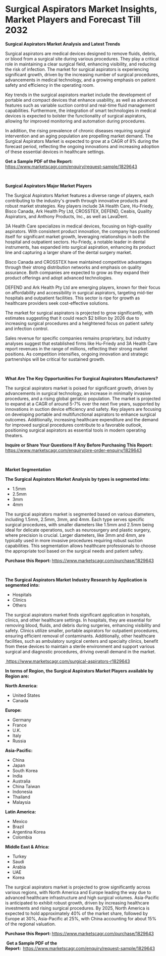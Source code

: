 <p><h1>Surgical Aspirators Market Insights, Market Players and Forecast Till 2032</h1></p><p><strong>Surgical Aspirators Market Analysis and Latest Trends</strong></p>
<p><p>Surgical aspirators are medical devices designed to remove fluids, debris, or blood from a surgical site during various procedures. They play a critical role in maintaining a clear surgical field, enhancing visibility, and reducing the risk of infection. The market for surgical aspirators is experiencing significant growth, driven by the increasing number of surgical procedures, advancements in medical technology, and a growing emphasis on patient safety and efficiency in the operating room.</p><p>Key trends in the surgical aspirators market include the development of portable and compact devices that enhance usability, as well as advanced features such as variable suction control and real-time fluid management capabilities. Furthermore, the integration of smart technologies in medical devices is expected to bolster the functionality of surgical aspirators, allowing for improved monitoring and automation during procedures.</p><p>In addition, the rising prevalence of chronic diseases requiring surgical intervention and an aging population are propelling market demand. The Surgical Aspirators Market is expected to grow at a CAGR of 8% during the forecast period, reflecting the ongoing innovations and increasing adoption of these essential devices in healthcare settings.</p></p>
<p><strong>Get a Sample PDF of the Report:&nbsp;</strong> <a href="https://www.marketscagr.com/enquiry/request-sample/1829643?utm_campaign=2194&utm_medium=2&utm_source=Github&utm_content=ia&utm_term=16042025&utm_id=surgical-aspirators">https://www.marketscagr.com/enquiry/request-sample/1829643</a></p>
<p>&nbsp;</p>
<p><strong>Surgical Aspirators Major Market Players</strong></p>
<p><p>The Surgical Aspirators Market features a diverse range of players, each contributing to the industry's growth through innovative products and robust market strategies. Key players include 3A Health Care, Hu-Friedy, Bisco Canada, Ark Health Pty Ltd, CROSSTEX, DEFEND, Ceabis, Quality Aspirators, and Anthony Products, Inc., as well as LavaDent.</p><p>3A Health Care specializes in medical devices, focusing on high-quality aspirators. With consistent product innovation, the company has positioned itself for significant market growth, leveraging relationships in both the hospital and outpatient sectors. Hu-Friedy, a notable leader in dental instruments, has expanded into surgical aspiration, enhancing its product line and capturing a larger share of the dental surgery market.</p><p>Bisco Canada and CROSSTEX have maintained competitive advantages through their strong distribution networks and emphasis on quality assurance. Both companies are expected to grow as they expand their product offerings and adopt advanced technologies.</p><p>DEFEND and Ark Health Pty Ltd are emerging players, known for their focus on affordability and accessibility in surgical aspirators, targeting mid-tier hospitals and outpatient facilities. This sector is ripe for growth as healthcare providers seek cost-effective solutions.</p><p>The market for surgical aspirators is projected to grow significantly, with estimates suggesting that it could reach $2 billion by 2026 due to increasing surgical procedures and a heightened focus on patient safety and infection control.</p><p>Sales revenue for specific companies remains proprietary, but industry analyses suggest that established firms like Hu-Friedy and 3A Health Care report revenues in the range of millions, reflecting their strong market positions. As competition intensifies, ongoing innovation and strategic partnerships will be critical for sustained growth.</p></p>
<p>&nbsp;</p>
<p><strong>What Are The Key Opportunities For Surgical Aspirators Manufacturers?</strong></p>
<p><p>The surgical aspirators market is poised for significant growth, driven by advancements in surgical technology, an increase in minimally invasive procedures, and a rising global geriatric population. The market is projected to expand at a CAGR of around 5-7% over the next five years, supported by innovations in suction device efficiency and safety. Key players are focusing on developing portable and multifunctional aspirators to enhance surgical outcomes. Additionally, increasing healthcare expenditure and the demand for improved surgical procedures contribute to a favorable outlook, positioning surgical aspirators as essential tools in modern operating theaters.</p></p>
<p><strong>Inquire or Share Your Questions If Any Before Purchasing This Report:</strong> <a href="https://www.marketscagr.com/enquiry/pre-order-enquiry/1829643?utm_campaign=2194&utm_medium=2&utm_source=Github&utm_content=ia&utm_term=16042025&utm_id=surgical-aspirators">https://www.marketscagr.com/enquiry/pre-order-enquiry/1829643</a></p>
<p>&nbsp;</p>
<p><strong>Market Segmentation</strong></p>
<p><strong>The Surgical Aspirators Market Analysis by types is segmented into:</strong></p>
<p><ul><li>1.5mm</li><li>2.5mm</li><li>3mm</li><li>4mm</li></ul></p>
<p><p>The surgical aspirators market is segmented based on various diameters, including 1.5mm, 2.5mm, 3mm, and 4mm. Each type serves specific surgical procedures, with smaller diameters like 1.5mm and 2.5mm being ideal for delicate operations, such as neurosurgery and plastic surgery, where precision is crucial. Larger diameters, like 3mm and 4mm, are typically used in more invasive procedures requiring robust suction capabilities. This segmentation allows healthcare professionals to choose the appropriate tool based on the surgical needs and patient safety.</p></p>
<p><strong>Purchase this Report:&nbsp;</strong><a href="https://www.marketscagr.com/purchase/1829643?utm_campaign=2194&utm_medium=2&utm_source=Github&utm_content=ia&utm_term=16042025&utm_id=surgical-aspirators">https://www.marketscagr.com/purchase/1829643</a></p>
<p>&nbsp;</p>
<p><strong>The Surgical Aspirators Market Industry Research by Application is segmented into:</strong></p>
<p><ul><li>Hospitals</li><li>Clinics</li><li>Others</li></ul></p>
<p><p>The surgical aspirators market finds significant application in hospitals, clinics, and other healthcare settings. In hospitals, they are essential for removing blood, fluids, and debris during surgeries, enhancing visibility and safety. Clinics utilize smaller, portable aspirators for outpatient procedures, ensuring efficient removal of contaminants. Additionally, other healthcare facilities, such as ambulatory surgical centers and specialty clinics, benefit from these devices to maintain a sterile environment and support various surgical and diagnostic procedures, driving overall demand in the market.</p></p>
<p><a href="https://www.marketscagr.com/surgical-aspirators-r1829643?utm_campaign=2194&utm_medium=2&utm_source=Github&utm_content=ia&utm_term=16042025&utm_id=surgical-aspirators">&nbsp;https://www.marketscagr.com/surgical-aspirators-r1829643</a></p>
<p><strong>In terms of Region, the Surgical Aspirators Market Players available by Region are:</strong></p>
<p>
    <p> <strong> North America: </strong>
        <ul>
            <li>United States</li>
            <li>Canada</li>
        </ul>
        </p> 
    <p> <strong> Europe: </strong>
        <ul>
            <li>Germany</li>
            <li>France</li>
            <li>U.K.</li>
            <li>Italy</li>
            <li>Russia</li>
        </ul>
        </p> 
    <p> <strong> Asia-Pacific: </strong>
        <ul>
            <li>China</li>
            <li>Japan</li>
            <li>South Korea</li>
            <li>India</li>
            <li>Australia</li>
            <li>China Taiwan</li>
            <li>Indonesia</li>
            <li>Thailand</li>
            <li>Malaysia</li>
        </ul>
        </p> 
    <p> <strong> Latin America: </strong>
        <ul>
            <li>Mexico</li>
            <li>Brazil</li>
            <li>Argentina Korea</li>
            <li>Colombia</li>
        </ul>
        </p> 
    <p> <strong> Middle East & Africa: </strong>
        <ul>
            <li>Turkey</li>
            <li>Saudi</li>
            <li>Arabia</li>
            <li>UAE</li>
            <li>Korea</li>
        </ul>
    </p>
    </p>
<p><p>The surgical aspirators market is projected to grow significantly across various regions, with North America and Europe leading the way due to advanced healthcare infrastructure and high surgical volumes. Asia-Pacific is anticipated to exhibit robust growth, driven by increasing healthcare investments and rising surgical procedures. By 2025, North America is expected to hold approximately 40% of the market share, followed by Europe at 30%, Asia-Pacific at 25%, with China accounting for about 15% of the regional valuation.</p></p>
<p><strong>Purchase this Report: </strong><a href="https://www.marketscagr.com/purchase/1829643?utm_campaign=2194&utm_medium=2&utm_source=Github&utm_content=ia&utm_term=16042025&utm_id=surgical-aspirators">https://www.marketscagr.com/purchase/1829643</a></p>
<p>&nbsp;<strong>Get a Sample PDF of the Report:&nbsp;&nbsp;</strong><a href="https://www.marketscagr.com/enquiry/request-sample/1829643?utm_campaign=2194&utm_medium=2&utm_source=Github&utm_content=ia&utm_term=16042025&utm_id=surgical-aspirators">https://www.marketscagr.com/enquiry/request-sample/1829643</a></p>
<p><strong></strong></p>
<p><p></p><p></p><p></p></p>